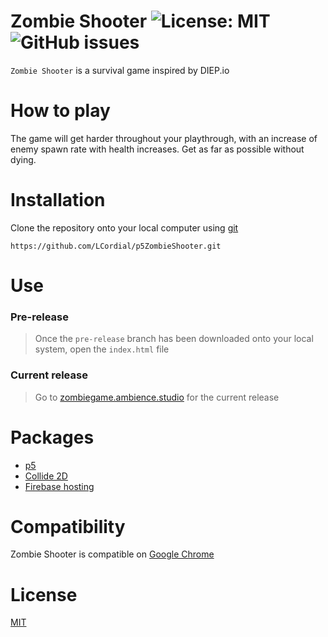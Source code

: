 # Zombie Shooter ![License: MIT](https://img.shields.io/badge/license-MIT-brightgreen) ![GitHub issues](https://img.shields.io/github/issues/LCordial/p5ZombieShooter)
`Zombie Shooter` is a survival game inspired by DIEP.io

# How to play
The game will get harder throughout your playthrough, with an increase of enemy spawn rate with health increases. Get as far as possible without dying.

# Installation
Clone the repository onto your local computer using [git](https://git-scm.com/)
```
https://github.com/LCordial/p5ZombieShooter.git
```

# Use
### Pre-release
> Once the `pre-release` branch has been downloaded onto your local system, open the `index.html` file
### Current release
> Go to [zombiegame.ambience.studio](zombiegame.ambience.studio) for the current release

# Packages
* [p5](https://p5js.org/)
* [Collide 2D](https://github.com/bmoren/p5.collide2D)
* [Firebase hosting](https://firebase.google.com/)

# Compatibility
Zombie Shooter is compatible on [Google Chrome](https://www.google.com/intl/en_au/chrome/)

# License
[MIT](https://github.com/LCordial/p5ZombieShooter/blob/master/LICENSE)

